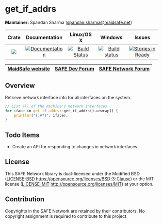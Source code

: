 # get_if_addrs

**Maintainer:** Spandan Sharma (spandan.sharma@maidsafe.net)

|Crate|Documentation|Linux/OS X|Windows|Issues|
|:---:|:-----------:|:--------:|:-----:|:----:|
|[![](http://meritbadge.herokuapp.com/get_if_addrs)](https://crates.io/crates/get_if_addrs)|[![Documentation](https://docs.rs/get_if_addrs/badge.svg)](https://docs.rs/get_if_addrs)|[![Build Status](https://travis-ci.org/maidsafe/get_if_addrs.svg?branch=master)](https://travis-ci.org/maidsafe/get_if_addrs)|[![Build status](https://ci.appveyor.com/api/projects/status/77mots4kfaxs3v8g/branch/master?svg=true)](https://ci.appveyor.com/project/MaidSafe-QA/get-if-addrs/branch/master)|[![Stories in Ready](https://badge.waffle.io/maidsafe/get_if_addrs.png?label=ready&title=Ready)](https://waffle.io/maidsafe/get_if_addrs)|

| [MaidSafe website](https://maidsafe.net) | [SAFE Dev Forum](https://forum.safedev.org) | [SAFE Network Forum](https://safenetforum.org) |
|:----------------------------------------:|:-------------------------------------------:|:----------------------------------------------:|

## Overview

Retrieve network interface info for all interfaces on the system.

```rust
// List all of the machine's network interfaces
for iface in get_if_addrs::get_if_addrs().unwrap() {
    println!("{:#?}", iface);
}
```

## Todo Items

  * Create an API for responding to changes in network interfaces.

## License

This SAFE Network library is dual-licensed under the Modified BSD ([LICENSE-BSD](LICENSE-BSD) https://opensource.org/licenses/BSD-3-Clause) or the MIT license ([LICENSE-MIT](LICENSE-MIT) http://opensource.org/licenses/MIT) at your option.

## Contribution

Copyrights in the SAFE Network are retained by their contributors. No copyright assignment is required to contribute to this project.
